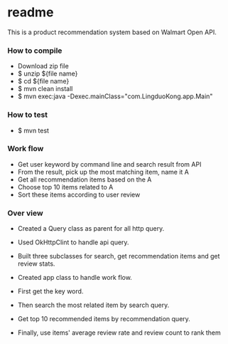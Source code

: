 # readme

This is a product recommendation system based on Walmart Open API.

### How to compile

- Download zip file
- $ unzip ${file name}
- $ cd ${file name}
- $ mvn clean install
- $ mvn exec:java -Dexec.mainClass="com.LingduoKong.app.Main"

### How to test

- $ mvn test

### Work flow

- Get user keyword by command line and search result from API
- From the result, pick up the most matching item, name it A
- Get all recommendation items based on the A
- Choose top 10 items related to A
- Sort these items according to user review

### Over view

- Created a Query class as parent for all http query.
- Used OkHttpClint to handle api query.
- Built three subclasses for search, get recommendation items and get review stats.
- Created app class to handle work flow.

- First get the key word.
- Then search the most related item by search query.
- Get top 10 recommended items by recommendation query.
- Finally, use items' average review rate and review count to rank them
